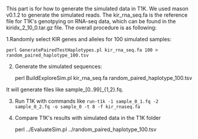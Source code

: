 This part is for how to generate the simulated data in T1K. We used mason v0.1.2 to generate the simulated reads. The kir_rna_seq.fa is the reference file for T1K's genotpying on RNA-seq data, which can be found in the kiridx_2_10_0.tar.gz file. The overall procedure is as following:

1.Randomly select KIR genes and alleles for 100 simulated samples:

	perl GeneratePairedTestHaplotypes.pl kir_rna_seq.fa 100 > random_paired_haplotype_100.tsv

2. Generate the simulated sequences:

	perl BuildExploreSim.pl kir_rna_seq.fa random_paired_haplotype_100.tsv

It will generate files like sample_[0..99]_{1,2}.fq.

3. Run T1K with commands like ```run-t1k -1 sample_0_1.fq -2 sample_0_2.fq -o sample_0 -t 8 -f kir_rnaseq.fa```
4. Compare T1K's results with simulated data in the T1K folder

	perl ../EvaluateSim.pl ../random_paired_haplotype_100.tsv
